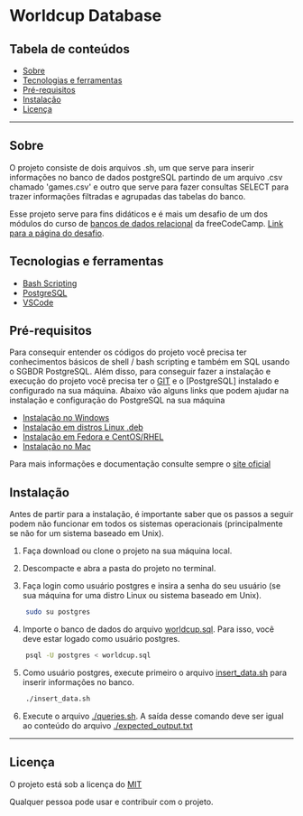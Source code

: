 # Worldcup Database

## Tabela de conteúdos

* [Sobre](#sobre)
* [Tecnologias e ferramentas](#tecnologias-e-ferramentas)
* [Pré-requisitos](#pré-requisitos)
* [Instalação](#instalação)
* [Licença](#licença)

<hr/>


## Sobre

O projeto consiste de dois arquivos .sh, um que serve para inserir informações no banco de dados postgreSQL partindo de um arquivo .csv chamado 'games.csv' e outro que serve para fazer consultas SELECT para trazer informações filtradas e agrupadas das tabelas do banco.

Esse projeto serve para fins didáticos e é mais um desafio de um dos módulos do curso de [bancos de dados relacional](https://www.freecodecamp.org/learn/relational-database/) da freeCodeCamp. [Link para a página do desafio](https://www.freecodecamp.org/learn/relational-database/build-a-world-cup-database-project/build-a-world-cup-database).  


## Tecnologias e ferramentas

- [Bash Scripting](https://ryanstutorials.net/bash-scripting-tutorial/)
- [PostgreSQL](https://www.postgresql.org/)
- [VSCode](https://code.visualstudio.com/)


## Pré-requisitos  

Para consequir entender os códigos do projeto você precisa ter conhecimentos básicos de shell / bash scripting e também em SQL usando o SGBDR PostgreSQL. Além disso, para conseguir fazer a instalação e execução do projeto você precisa ter o [GIT](https://git-scm.com/) e o [PostgreSQL] instalado e configurado na sua máquina. Abaixo vão alguns links que podem ajudar na instalação e configuração do PostgreSQL na sua máquina 

- [Instalação no Windows](https://www.devmedia.com.br/instalando-postgresql/23364)
- [Instalação em distros Linux .deb](https://www.digitalocean.com/community/tutorials/how-to-install-postgresql-on-ubuntu-20-04-quickstart-pt)
- [Instalação em Fedora e CentOS/RHEL ](https://pt.linux-console.net/?p=1963#gsc.tab=0)
- [Instalação no Mac](http://groselhas.maurogeorge.com.br/instalando-o-postgresql-no-mac-os-com-o-homebrew.html#sthash.tLtoK0Or.dpbs)

Para mais informações e documentação consulte sempre o [site oficial](https://www.postgresql.org/download/) 


## Instalação 

Antes de partir para a instalação, é importante saber que os passos a seguir podem não funcionar em todos os sistemas operacionais (principalmente se não for um sistema baseado em Unix). 

1. Faça download ou clone o projeto na sua máquina local.  

2. Descompacte e abra a pasta do projeto no terminal.  

3. Faça login como usuário postgres e insira a senha do seu usuário (se sua máquina for uma distro Linux ou sistema baseado em Unix).  

```bash
    sudo su postgres
```

4. Importe o banco de dados do arquivo [worldcup.sql](./worldcup.sql). Para isso, você deve estar logado como usuário postgres. 


```bash
    psql -U postgres < worldcup.sql
```

5. Como usuário postgres, execute primeiro o arquivo [insert_data.sh](./insert_data.sh) para inserir informações no banco. 

```bash
    ./insert_data.sh
```

6. Execute o arquivo [./queries.sh](./queries.sh). A saída desse comando deve ser igual ao conteúdo do arquivo [./expected_output.txt](./expected_output.txt)
 

<hr/>

## Licença 

O projeto está sob a licença do [MIT](./LICENSE)

Qualquer pessoa pode usar e contribuir com o projeto. 



